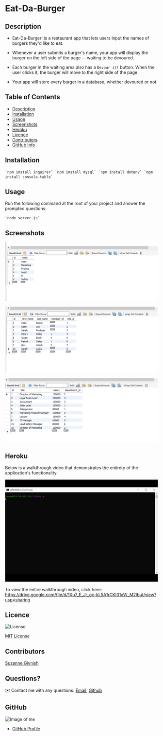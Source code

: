 # Eat-Da-Burger

## Description

* Eat-Da-Burger! is a restaurant app that lets users input the names of burgers they'd like to eat.

* Whenever a user submits a burger's name, your app will display the burger on the left side of the page -- waiting to be devoured.

* Each burger in the waiting area also has a `Devour it!` button. When the user clicks it, the burger will move to the right side of the page.

* Your app will store every burger in a database, whether devoured or not.

## Table of Contents
- [Description](#Description)
- [Installation](#Installation)
- [Usage](#Usage)
- [Screenshots](#Screenshots)
- [Heroku](#Heroku)
- [Licence](#Licence)
- [Contributors](#Contributors)
- [GitHub Info](#GitHub) 

## Installation
    `npm install inquirer` `npm install mysql` `npm install dotenv` `npm install console.table`

## Usage
Run the following command at the root of your project and answer the prompted questions:

    `node server.js`

## Screenshots

![Departments](https://github.com/suzygiv/Employee-Tracker/blob/main/Assets/Departments.PNG)

![Employees](https://github.com/suzygiv/Employee-Tracker/blob/main/Assets/Employees.PNG)

![Roles](https://github.com/suzygiv/Employee-Tracker/blob/main/Assets/Roles.PNG)

## Heroku 

Below is a walkthrough video that demonstrates the entirety of the application's functionality.

![README gif](https://github.com/suzygiv/Employee-Tracker/blob/main/Assets/Employee%20Tracker%20gif%20(1).gif)

To view the entire walkthrough video, click here: https://drive.google.com/file/d/1Xu7_E_Jr_oc-kL5A1rCKI31xW_M2lbut/view?usp=sharing

## Licence
![License](https://img.shields.io/badge/License-mit-blue.svg "License Badge")

[MIT License](http://opensource.org/licenses/mit-license.php)

## Contributors
[Suzanne Givnish](https://github.com/suzygiv)

## Questions?
✉️ Contact me with any questions: [Email](suzannegivnish@gmail.com), [Github](https://github.com/suzygiv)

## GitHub
![Image of me](https://avatars0.githubusercontent.com/u/69487481?v=4)
- [GitHub Profile](https://github.com/suzygiv)

